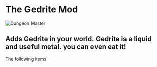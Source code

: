 # The Gedrite Mod
![Dungeon Master](https://i.imgur.com/JP0yLG7.png)

## Adds Gedrite in your world. Gedrite is a liquid and useful metal. you can even __eat__ it!

The following items
